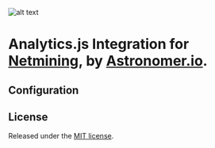 ![alt text](img/logo.png "Analytics.js Integration for Netmining Ad Targeting")

# Analytics.js Integration for [Netmining](http://www.netmining.com/), by [Astronomer.io](http://www.astronomer.io/).

## Configuration


## License

Released under the [MIT license](License.md).
